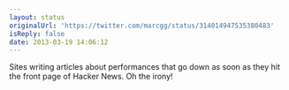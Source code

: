 ```yaml
---
layout: status
originalUrl: 'https://twitter.com/marcgg/status/314014947535380483'
isReply: false
date: 2013-03-19 14:06:12
---
```


Sites writing articles about performances that go down as soon as they hit the front page of Hacker News. Oh the irony!
